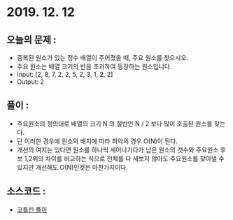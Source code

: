 # 2019. 12. 12

## 오늘의 문제 : 

- 중복된 원소가 있는 정수 배열이 주어졌을 때, 주요 원소를 찾으시오.
- 주요 원소는 배열 크기의 반을 초과하여 등장하는 원소입니다.
- Input: [2, 8, 7, 2, 2, 5, 2, 3, 1, 2, 2]
- Output: 2

## 풀이 : 

- 주요원소의 정의대로 배열의 크기 N 의 절반인 N / 2 보다 많이 호출된 원소를 찾는다.
- 단 이러한 경우에 원소의 배치에 따라 최악의 경우 O(N)이 된다.
- 개선의 여지는 있다면 원소를 하나씩 세어나가다가 남은 원소의 갯수와 
  주요원소 후보 1,2위의 차이를 비교하는 식으로 전체를 다 세보지 않아도 
  주요원소를 찾아낼 수 있지만 개선해도 O(N)인것은 마찬가지이다. 

## 소스코드 : 

- [코틀린 풀이](../../src/main/kotlin/dev/haenara/mailprogramming/solution/y2019/dec/Solution191222.kt)